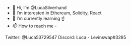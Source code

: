 - 👋 Hi, I’m @LucaSilverhand
- 👀 I’m interested in Ethereum, Solidity, React
- 🌱 I’m currently learning ☝️
- 📫 How to reach me - 

Twitter: @Luca53729547
Discord: Luca - Levinswap#3285
